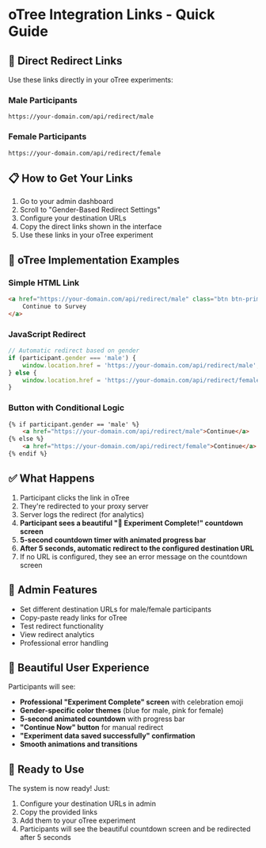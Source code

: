 # oTree Integration Links - Quick Guide

## 🔗 Direct Redirect Links

Use these links directly in your oTree experiments:

### Male Participants
```
https://your-domain.com/api/redirect/male
```

### Female Participants  
```
https://your-domain.com/api/redirect/female
```

## 📋 How to Get Your Links

1. Go to your admin dashboard
2. Scroll to "Gender-Based Redirect Settings"
3. Configure your destination URLs
4. Copy the direct links shown in the interface
5. Use these links in your oTree experiment

## 🎯 oTree Implementation Examples

### Simple HTML Link
```html
<a href="https://your-domain.com/api/redirect/male" class="btn btn-primary">
    Continue to Survey
</a>
```

### JavaScript Redirect
```javascript
// Automatic redirect based on gender
if (participant.gender === 'male') {
    window.location.href = 'https://your-domain.com/api/redirect/male';
} else {
    window.location.href = 'https://your-domain.com/api/redirect/female';
}
```

### Button with Conditional Logic
```html
{% if participant.gender == 'male' %}
    <a href="https://your-domain.com/api/redirect/male">Continue</a>
{% else %}
    <a href="https://your-domain.com/api/redirect/female">Continue</a>
{% endif %}
```

## ✅ What Happens

1. Participant clicks the link in oTree
2. They're redirected to your proxy server
3. Server logs the redirect (for analytics)
4. **Participant sees a beautiful "🎉 Experiment Complete!" countdown screen**
5. **5-second countdown timer with animated progress bar**
6. **After 5 seconds, automatic redirect to the configured destination URL**
7. If no URL is configured, they see an error message on the countdown screen

## 🔧 Admin Features

- Set different destination URLs for male/female participants
- Copy-paste ready links for oTree
- Test redirect functionality
- View redirect analytics
- Professional error handling

## 🎨 Beautiful User Experience

Participants will see:
- **Professional "Experiment Complete" screen** with celebration emoji
- **Gender-specific color themes** (blue for male, pink for female)
- **5-second animated countdown** with progress bar
- **"Continue Now" button** for manual redirect
- **"Experiment data saved successfully" confirmation**
- **Smooth animations and transitions**

## 🚀 Ready to Use

The system is now ready! Just:
1. Configure your destination URLs in admin
2. Copy the provided links
3. Add them to your oTree experiment
4. Participants will see the beautiful countdown screen and be redirected after 5 seconds
